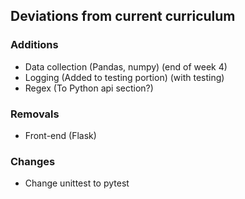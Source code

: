 ## Deviations from current curriculum

### Additions
* Data collection (Pandas, numpy) (end of week 4)
* Logging (Added to testing portion) (with testing)
* Regex (To Python api section?)

### Removals
* Front-end (Flask)

### Changes
* Change unittest to pytest
